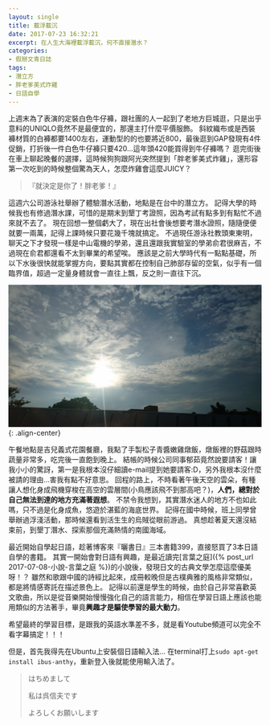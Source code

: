 ```yaml
---
layout: single
title: 載浮載沉
date: 2017-07-23 16:32:21
excerpt: 在人生大海裡載浮載沉，何不直接潛水？
categories:
- 假掰文青日誌
tags:
- 潛立方
- 胖老爹美式炸雞
- 日語自學
---
```


上週末為了表演的定裝白色牛仔褲，跟社團的人一起到了老地方巨城逛，只是出乎意料的UNIQLO竟然不是最便宜的，那還主打什麼平價服飾。
斜紋織布或是西裝褲材質的白褲都要1400左右，運動型的的也要將近800，最後逛到GAP發現有4件促銷，打折後一件白色牛仔褲只要420...這年頭420能買得到牛仔褲嗎？
逛完街後在車上聊起晚餐的選擇，這時候狗狗跟阿光突然提到「胖老爹美式炸雞」，還形容第一次吃到的時候整個驚為天人，怎麼炸雞會這麼JUICY？

> 『就決定是你了！胖老爹！』

這週六公司游泳社舉辦了體驗潛水活動，地點是在台中的潛立方。
記得大學的時候我也有修過潛水課，可惜的是期末到墾丁考證照，因為考試有點多到有點忙不過來就不去了。
現在回想一整個虧大了，現在出社會後想要考潛水證照，隨隨便便就要一兩萬，記得上課時候只要花幾千塊就搞定。
不過現任游泳社教頭東東明，聊天之下才發現一樣是中山電機的學弟，還且還跟我實驗室的學弟俞君很麻吉，不過現在俞君都還看不太到畢業的希望唉。
應該是之前大學時代有一點點基礎，所以下水後很快就能掌握方向，要點其實都在控制自己肺部存留的空氣，似乎有一個臨界值，超過一定量身體就會一直往上飄，反之則一直往下沉。

![午後天空](/assets/images/album/日誌用圖/DSC_0224.jpg){: .align-center}

午餐地點是吉兒義式花園餐廳，我點了手製松子青醬嫩雞燉飯，燉飯裡的野菇跟時蔬量非常多，吃完後一直飽到晚上。
結帳的時候公司同事郁茹竟然說要請客！讓我小小的驚訝，第一是我根本沒仔細讀e-mail提到她要請客:D，另外我根本沒什麼被請的理由...害我有點不好意思。
回程的路上，不時看著午後天空的雲朵，有種讓人想化身成飛機穿梭在高空的雲層間(小鳥應該飛不到那高吧？)，**人們，總對於自己無法到達的地方充滿著遐想**。
不禁令我想到，其實潛水迷人的地方不也如此嗎，只不過是化身成魚，悠遊於湛藍的海底世界。
記得在國中時候，班上同學曾舉辦過浮淺活動，那時候還看到活生生的烏賊從眼前游過。
真想趁著夏天還沒結束前，到墾丁潛水、探索那個充滿熱情的南國海域。

最近開始自學起日語，趁著博客來『曬書日』三本書籍399，直接怒買了3本日語自學的書籍。
其實一開始會對日語有興趣，是最近讀完[言葉之庭]({% post_url 2017-07-08-小說-言葉之庭 %})的小說後，發現日文的古典文學怎麼這麼優美呀！？
雖然和歌跟中國的詩經比起來，成冊較晚但是古樸典雅的風格非常類似，都是將情感寄託在描述景色上。
記得以前還是學生的時候，由於自己非常喜歡英文歌曲，所以是從音樂開始慢慢強化自己的語言能力，相信在學習日語上應該也能用類似的方法著手，畢竟**興趣才是驅使學習的最大動力**。

希望最終的學習目標，是跟我的英語水準差不多，就是看Youtube頻道可以完全不看字幕搞定！！！

但是，首先我得先在Ubuntu上安裝個日語輸入法...
在terminal打上`sudo apt-get install ibus-anthy`，重新登入後就能使用輸入法了。

> はちめまして
>
>私は呉信夫です
>
>よろしくお願いします
